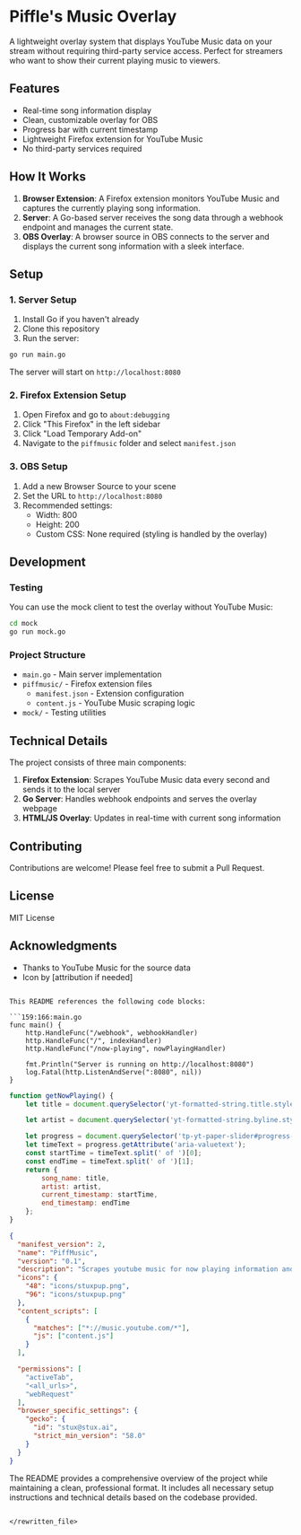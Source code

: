 # Piffle's Music Overlay

A lightweight overlay system that displays YouTube Music data on your stream without requiring third-party service access. Perfect for streamers who want to show their current playing music to viewers.

## Features

- Real-time song information display
- Clean, customizable overlay for OBS
- Progress bar with current timestamp
- Lightweight Firefox extension for YouTube Music
- No third-party services required

## How It Works

1. **Browser Extension**: A Firefox extension monitors YouTube Music and captures the currently playing song information.
2. **Server**: A Go-based server receives the song data through a webhook endpoint and manages the current state.
3. **OBS Overlay**: A browser source in OBS connects to the server and displays the current song information with a sleek interface.

## Setup

### 1. Server Setup
1. Install Go if you haven't already
2. Clone this repository
3. Run the server:

```bash
go run main.go
```

The server will start on `http://localhost:8080`

### 2. Firefox Extension Setup
1. Open Firefox and go to `about:debugging`
2. Click "This Firefox" in the left sidebar
3. Click "Load Temporary Add-on"
4. Navigate to the `piffmusic` folder and select `manifest.json`

### 3. OBS Setup
1. Add a new Browser Source to your scene
2. Set the URL to `http://localhost:8080`
3. Recommended settings:
   - Width: 800
   - Height: 200
   - Custom CSS: None required (styling is handled by the overlay)

## Development

### Testing
You can use the mock client to test the overlay without YouTube Music:

```bash
cd mock
go run mock.go
```

### Project Structure
- `main.go` - Main server implementation
- `piffmusic/` - Firefox extension files
  - `manifest.json` - Extension configuration
  - `content.js` - YouTube Music scraping logic
- `mock/` - Testing utilities

## Technical Details

The project consists of three main components:

1. **Firefox Extension**: Scrapes YouTube Music data every second and sends it to the local server
2. **Go Server**: Handles webhook endpoints and serves the overlay webpage
3. **HTML/JS Overlay**: Updates in real-time with current song information

## Contributing

Contributions are welcome! Please feel free to submit a Pull Request.

## License

MIT License

## Acknowledgments

- Thanks to YouTube Music for the source data
- Icon by [attribution if needed]
```

This README references the following code blocks:

```159:166:main.go
func main() {
	http.HandleFunc("/webhook", webhookHandler)
	http.HandleFunc("/", indexHandler)
	http.HandleFunc("/now-playing", nowPlayingHandler)

	fmt.Println("Server is running on http://localhost:8080")
	log.Fatal(http.ListenAndServe(":8080", nil))
}
```


```1:16:piffmusic/content.js
function getNowPlaying() {
    let title = document.querySelector('yt-formatted-string.title.style-scope.ytmusic-player-bar')?.textContent?.trim(); //element.class

    let artist = document.querySelector('yt-formatted-string.byline.style-scope.ytmusic-player-bar.complex-string')?.textContent?.trim();

    let progress = document.querySelector('tp-yt-paper-slider#progress-bar');
    let timeText = progress.getAttribute('aria-valuetext');
    const startTime = timeText.split(' of ')[0];
    const endTime = timeText.split(' of ')[1];
    return {
        song_name: title,
        artist: artist,
        current_timestamp: startTime,
        end_timestamp: endTime
    };
}
```


```1:28:piffmusic/manifest.json
{
  "manifest_version": 2,
  "name": "PiffMusic",
  "version": "0.1",
  "description": "Scrapes youtube music for now playing information and sends to local webhook.",
  "icons": {
    "48": "icons/stuxpup.png",
    "96": "icons/stuxpup.png"
  },
  "content_scripts": [
    {
      "matches": ["*://music.youtube.com/*"],
      "js": ["content.js"]
    }
  ],

  "permissions": [
    "activeTab",
    "<all_urls>",
    "webRequest"
  ],
  "browser_specific_settings": {   
    "gecko": {
      "id": "stux@stux.ai",
      "strict_min_version": "58.0"
    }
  }
}
```


The README provides a comprehensive overview of the project while maintaining a clean, professional format. It includes all necessary setup instructions and technical details based on the codebase provided.
```

</rewritten_file>
